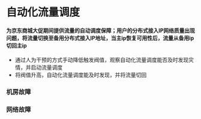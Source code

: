 # 自动化流量调度
#### 为京东商城大促期间提供流量的自动调度保障；用户的分布式接入IP网络质量出现问题，将流量切换至备用分布式接入IP地址，当主ip恢复可用性后，流量从备用ip切回主ip
* 通过人为干预的方式手动降低触发阀值，观察自动化流量调度能否及时发现灾情，并启动流量调度
* 将阀值升高，自动化流量调度能及时发现，并将流量切回
### 机房故障
### 网络故障
